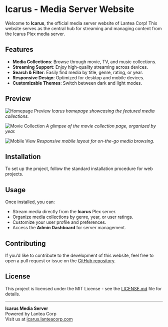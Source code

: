 # Icarus - Media Server Website

Welcome to **Icarus**, the official media server website of Lantea Corp! This website serves as the central hub for streaming and managing content from the Icarus Plex media server.

## Features

- **Media Collections**: Browse through movie, TV, and music collections.
- **Streaming Support**: Enjoy high-quality streaming across devices.
- **Search & Filter**: Easily find media by title, genre, rating, or year.
- **Responsive Design**: Optimized for desktop and mobile devices.
- **Customizable Themes**: Switch between dark and light modes.

## Preview

![Homepage Preview](https://icarus.lanteacorp.com/assets/homepage_preview.png)
*Icarus homepage showcasing the featured media collections.*

![Movie Collection](https://icarus.lanteacorp.com/assets/movie_collection.png)
*A glimpse of the movie collection page, organized by year.*

![Mobile View](https://icarus.lanteacorp.com/assets/mobile_view.png)
*Responsive mobile layout for on-the-go media browsing.*

## Installation

To set up the project, follow the standard installation procedure for web projects.

## Usage

Once installed, you can:

- Stream media directly from the **Icarus** Plex server.
- Organize media collections by genre, year, or user ratings.
- Customize your user profile and preferences.
- Access the **Admin Dashboard** for server management.

## Contributing

If you’d like to contribute to the development of this website, feel free to open a pull request or issue on the [GitHub repository](https://github.com/lanteacorp/icarus).

## License

This project is licensed under the MIT License - see the [LICENSE.md](LICENSE.md) file for details.

---

**Icarus Media Server**  
Powered by Lantea Corp  
Visit us at [icarus.lanteacorp.com](https://icarus.lanteacorp.com)